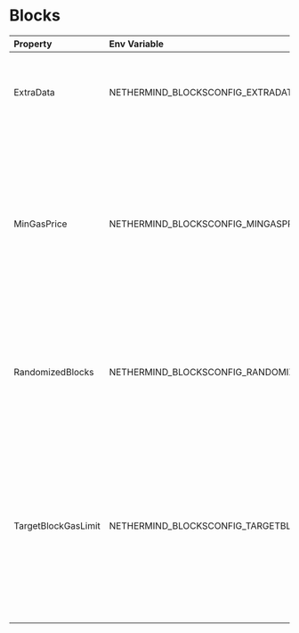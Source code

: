 # Blocks



| Property | Env Variable | Description | Default |
| :--- | :--- | :--- | :--- |
| ExtraData | NETHERMIND_BLOCKSCONFIG_EXTRADATA | Block header extra data. 32-bytes shall be extra data max length. | Nethermind |
| MinGasPrice | NETHERMIND_BLOCKSCONFIG_MINGASPRICE | Minimum gas premium for transactions accepted by the block producer. Before EIP1559: Minimum gas price for transactions accepted by the block producer. | 1 |
| RandomizedBlocks | NETHERMIND_BLOCKSCONFIG_RANDOMIZEDBLOCKS | Only used in NethDev. Setting this to true will change the difficulty of the block randomly within the constraints. | false |
| TargetBlockGasLimit | NETHERMIND_BLOCKSCONFIG_TARGETBLOCKGASLIMIT | Block gas limit that the block producer should try to reach in the fastest possible way based on protocol rules. NULL value means that the miner should follow other miners. | null |

